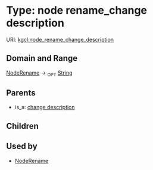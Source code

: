 
# Type: node rename_change description




URI: [kgcl:node_rename_change_description](http://w3id.org/kgclnode_rename_change_description)


## Domain and Range

[NodeRename](NodeRename.md) ->  <sub>OPT</sub> [String](types/String.md)

## Parents

 *  is_a: [change description](change_description.md)

## Children


## Used by

 * [NodeRename](NodeRename.md)
